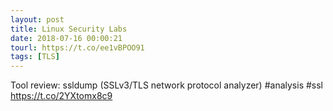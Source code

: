 ```yaml
---
layout: post
title: Linux Security Labs
date: 2018-07-16 00:00:21
tourl: https://t.co/ee1vBPOO91
tags: [TLS]
---
```

Tool review: ssldump (SSLv3/TLS network protocol analyzer) #analysis #ssl https://t.co/2YXtomx8c9